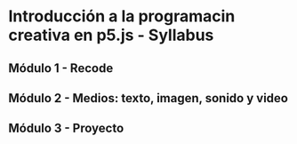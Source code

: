 # Introducción a la programacin creativa en p5.js - Syllabus

## Módulo 1 - Recode
## Módulo 2 - Medios: texto, imagen, sonido y video
## Módulo 3 - Proyecto
